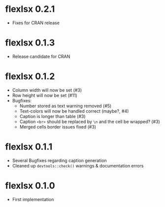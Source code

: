 # flexlsx 0.2.1

* Fixes for CRAN release

# flexlsx 0.1.3

* Release candidate for CRAN

# flexlsx 0.1.2

* Column width will now be set (#3)
* Row height will now be set (#11)
* Bugfixes:
  * Number stored as text warning removed (#5)
  * Text-colors will now be handled correct (maybe?, #4)
  * Caption is longer than table (#3)
  * Caption `<br>` should be replaced by `\n` and the cell be wrapped? (#3)
  * Merged cells border issues fixed (#3)

# flexlsx 0.1.1

* Several Bugfixes regarding caption generation
* Cleaned up `devtools::check()` warnings & documentation errors

# flexlsx 0.1.0

* First implementation

